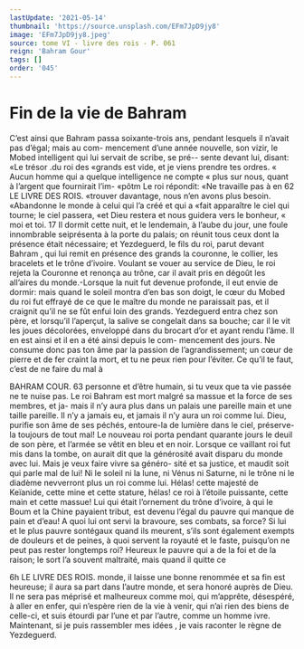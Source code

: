 ```yaml
---
lastUpdate: '2021-05-14'
thumbnail: 'https://source.unsplash.com/EFm7JpD9jy8'
image: 'EFm7JpD9jy8.jpeg'
source: tome VI - livre des rois - P. 061
reign: 'Bahram Gour'
tags: []
order: '045'
---
```


# Fin de la vie de Bahram

C’est ainsi que Bahram passa soixante-trois ans, pendant lesquels il n’avait pas d’égal; mais au com- mencement d’une année nouvelle, son vizir, le
Mobed intelligent qui lui servait de scribe, se pré-- sente devant lui, disant: «Le trésor .du roi des «grands est vide, et je viens prendre tes ordres. « Aucun homme qui a quelque intelligence ne compte « plus sur nous, quant à l’argent que fournirait l’im-
«pôtm Le roi répondit: «Ne travaille pas à en
62 LE LIVRE DES ROIS.
«trouver davantage, nous n’en avons plus besoin.
«Abandonne le monde à celui qui l’a créé et qui a
«fait apparaître le ciel qui tourne; le ciel passera,
«et Dieu restera et nous guidera vers le bonheur, « moi et toi. 17
Il dormit cette nuit, et le lendemain, à l’aube
du jour, une foule innombrable seiprésenta à la porte du palais; on réunit tous ceux dont la présence
était nécessaire; et Yezdeguerd, le fils du roi, parut devant Bahram , qui lui remit en présence des grands
la couronne, le collier, les bracelets et le trône d’ivoire. Voulant se vouer au service de Dieu, le roi rejeta la Couronne et renonça au trône, car il avait pris en dégoût les all’aires du monde.-Lorsque la
nuit fut devenue profonde, il eut envie de dormir: mais quand le soleil montra d’en bas son doigt, le cœur du Mobed du roi fut effrayé de ce que le maître du monde ne paraissait pas, et il craignit qu’il ne se fût enfui loin des grands. Yezdeguerd
entra chez son père, et lorsqu’il l’aperçut, la salive
se congelait dans sa bouche; car il le vit les joues décolorées, enveloppé dans du brocart d’or et ayant
rendu l’âme.
Il en est ainsi et il en a été ainsi depuis le com- mencement des jours. Ne consume donc pas ton âme par la passion de l’agrandissement; un cœur de pierre
et de fer craint la mort, et tu ne peux rien pour l’éviter. Ce qu’il te faut, c’est de ne faire du mal à

BAHRAM COUR. 63 personne et d’être humain, si tu veux que ta vie
passée ne te nuise pas. Le roi Bahram est mort malgré sa massue et la force de ses membres, et ja- mais il n’y aura plus dans un palais une pareille main et une taille pareille. Il n’y a jamais eu, et jamais il n’y aura un roi comme lui. Dieu, purifie son âme de ses péchés, entoure-la de lumière dans
le ciel, préserve-la toujours de tout mal!
Le nouveau roi porta pendant quarante jours le deuil de son père, et l’armée se vêtit en bleu et en
noir. Lorsque ce vaillant roi fut mis dans la tombe, on aurait dit que la générosité avait disparu du
monde avec lui. Mais je veux faire vivre sa généro-
sité et sa justice, et maudit soit qui parle mal de lui! Ni le soleil ni la lune, ni Vénus ni Saturne, ni
le trône ni le diadème nevverront plus un roi comme lui. Hélas! cette majesté de Keïanide, cette mine et
cette stature, hélas! ce roi à l’étoile puissante, cette
main et cette massue! Lui qui était l’ornement du
trône d’ivoire, à qui le Boum et la Chine payaient
tribut, est devenu l’égal du pauvre qui manque de
pain et d’eau! A quoi lui ont servi la bravoure, ses combats, sa force? Si lui et le plus pauvre sontégaux quand ils meurent, s’ils sont également exempts de douleurs et de peines, à quoi servent la royauté et
le faste, puisqu’on ne peut pas rester longtemps roi? Heureux le pauvre qui a de la foi et de la raison; le sort l’a souvent maltraité, mais quand il quitte ce

6h LE LIVRE DES ROIS.
monde, il laisse une bonne renommée et sa fin est heureuse; il aura sa part dans l’autre monde, et sera honoré auprès de Dieu. Il ne sera pas méprisé et malheureux comme moi, qui m’apprête, désespéré,
à aller en enfer, qui n’espère rien de la vie à venir,
qui n’ai rien des biens de celle-ci, et suis étourdi
par l’une et par l’autre, comme un homme ivre. Maintenant, si je puis rassembler mes idées , je vais raconter le règne de Yezdeguerd.
